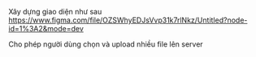 Xây dựng giao diện như sau
https://www.figma.com/file/OZSWhyEDJsVvp31k7rlNkz/Untitled?node-id=1%3A2&mode=dev

Cho phép người dùng chọn và upload nhiều file lên server

